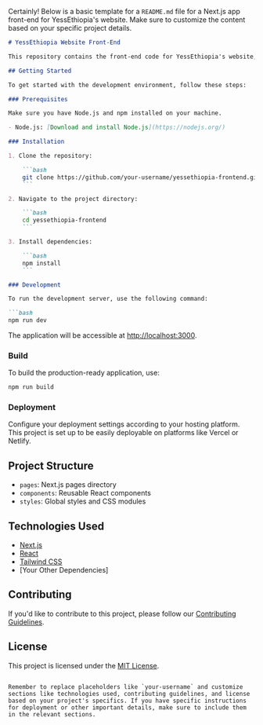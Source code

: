 Certainly! Below is a basic template for a `README.md` file for a Next.js app front-end for YessEthiopia's website. Make sure to customize the content based on your specific project details.

```markdown
# YessEthiopia Website Front-End

This repository contains the front-end code for YessEthiopia's website, built using the latest version of Next.js.

## Getting Started

To get started with the development environment, follow these steps:

### Prerequisites

Make sure you have Node.js and npm installed on your machine.

- Node.js: [Download and install Node.js](https://nodejs.org/)

### Installation

1. Clone the repository:

    ```bash
    git clone https://github.com/your-username/yessethiopia-frontend.git
    ```

2. Navigate to the project directory:

    ```bash
    cd yessethiopia-frontend
    ```

3. Install dependencies:

    ```bash
    npm install
    ```

### Development

To run the development server, use the following command:

```bash
npm run dev
```

The application will be accessible at [http://localhost:3000](http://localhost:3000).

### Build

To build the production-ready application, use:

```bash
npm run build
```

### Deployment

Configure your deployment settings according to your hosting platform. This project is set up to be easily deployable on platforms like Vercel or Netlify.

## Project Structure

- `pages`: Next.js pages directory
- `components`: Reusable React components
- `styles`: Global styles and CSS modules

## Technologies Used

- [Next.js](https://nextjs.org/)
- [React](https://reactjs.org/)
- [Tailwind CSS](https://tailwindcss.com/)
- [Your Other Dependencies]

## Contributing

If you'd like to contribute to this project, please follow our [Contributing Guidelines](CONTRIBUTING.md).

## License

This project is licensed under the [MIT License](LICENSE).
```

Remember to replace placeholders like `your-username` and customize sections like technologies used, contributing guidelines, and license based on your project's specifics. If you have specific instructions for deployment or other important details, make sure to include them in the relevant sections.